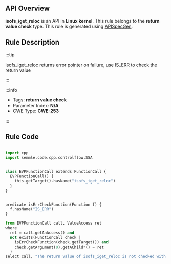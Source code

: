 ---
---


## API Overview
**isofs_iget_reloc** is an API in **Linux kernel**. This rule belongs to the **return value check** type. This rule is generated using [APISpecGen](../../tools/APISpecGen).
## Rule Description

:::tip

isofs_iget_reloc returns error pointer on failure, use IS_ERR to check the return value

:::

:::info

- Tags: **return value check**
- Parameter Index: **N/A**
- CWE Type: **CWE-253**

:::

## Rule Code
```python

import cpp
import semmle.code.cpp.controlflow.SSA


class EVPFunctionCall extends FunctionCall {
  EVPFunctionCall() {
    this.getTarget().hasName("isofs_iget_reloc")
  }
}


predicate isErrCheckFunction(Function f) {
  f.hasName("IS_ERR") 
}

from EVPFunctionCall call, ValueAccess ret
where
  ret = call.getAnAccess() and
  not exists(FunctionCall check |
    isErrCheckFunction(check.getTarget()) and
    check.getArgument(0).getAChild*() = ret
  )
select call, "The return value of isofs_iget_reloc is not checked with IS_ERR."
    
```